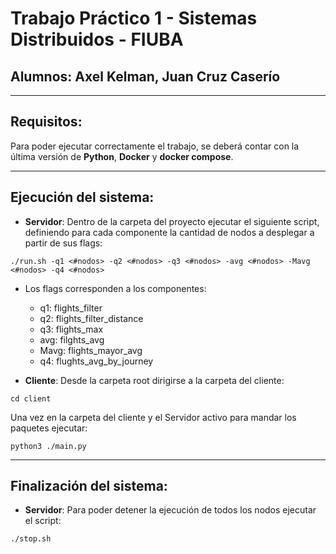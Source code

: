 # **Trabajo Práctico 1** - Sistemas Distribuidos - FIUBA
## **Alumnos:** Axel Kelman, Juan Cruz Caserío

---

## Requisitos:

Para poder ejecutar correctamente el trabajo, se deberá contar con la última versión de **Python**, **Docker** y **docker compose**.

---


## Ejecución del sistema:

* **Servidor**: Dentro de la carpeta del proyecto ejecutar el siguiente script, definiendo para cada componente la cantidad de nodos a desplegar a partir de sus flags:
```
./run.sh -q1 <#nodos> -q2 <#nodos> -q3 <#nodos> -avg <#nodos> -Mavg <#nodos> -q4 <#nodos>
```

* Los flags corresponden a los componentes:

    - q1: flights_filter
    - q2: flights_filter_distance
    - q3: flights_max
    - avg: filghts_avg
    - Mavg: flights_mayor_avg
    - q4: flughts_avg_by_journey

* **Cliente**: Desde la carpeta root dirigirse a la carpeta del cliente:

```
cd client
```

Una vez en la carpeta del cliente y el Servidor activo para mandar los paquetes ejecutar:

```
python3 ./main.py
```

---

## Finalización del sistema:

* **Servidor**: Para poder detener la ejecución de todos los nodos ejecutar el script:
```
./stop.sh
```